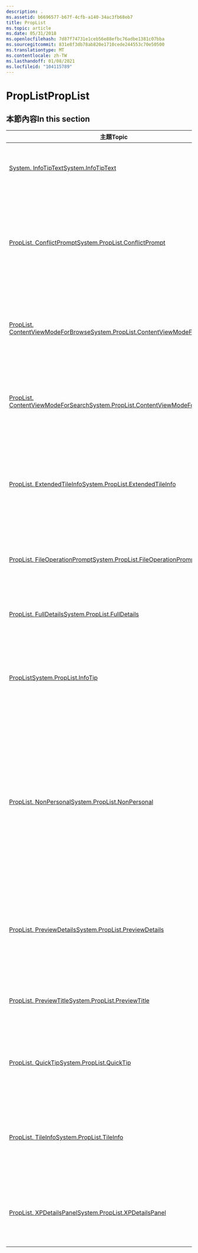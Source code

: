 ```yaml
---
description: .
ms.assetid: b6696577-b67f-4cfb-a140-34ac3fb68eb7
title: PropList
ms.topic: article
ms.date: 05/31/2018
ms.openlocfilehash: 7d87f74731e1ceb56e88efbc76adbe1381c07bba
ms.sourcegitcommit: 831e8f3db78ab820e1710cede244553c70e50500
ms.translationtype: MT
ms.contentlocale: zh-TW
ms.lasthandoff: 01/08/2021
ms.locfileid: "104115789"
---
```

# <a name="proplist"></a><span data-ttu-id="c2930-103">PropList</span><span class="sxs-lookup"><span data-stu-id="c2930-103">PropList</span></span>

## <a name="in-this-section"></a><span data-ttu-id="c2930-104">本節內容</span><span class="sxs-lookup"><span data-stu-id="c2930-104">In this section</span></span>



| <span data-ttu-id="c2930-105">主題</span><span class="sxs-lookup"><span data-stu-id="c2930-105">Topic</span></span>                                                                                                            | <span data-ttu-id="c2930-106">描述</span><span class="sxs-lookup"><span data-stu-id="c2930-106">Description</span></span>                                                                                                                                                                                                                        |
|------------------------------------------------------------------------------------------------------------------|------------------------------------------------------------------------------------------------------------------------------------------------------------------------------------------------------------------------------------|
| [<span data-ttu-id="c2930-107">System. InfoTipText</span><span class="sxs-lookup"><span data-stu-id="c2930-107">System.InfoTipText</span></span>](./props-system-infotiptext.md)<br/>                                             | <span data-ttu-id="c2930-108">具有格式化屬性值的文字 () 要在提示中顯示。</span><span class="sxs-lookup"><span data-stu-id="c2930-108">The text (with formatted property values) to show in the infotip.</span></span><br/>                                                                                                                                                       |
| [<span data-ttu-id="c2930-109">PropList. ConflictPrompt</span><span class="sxs-lookup"><span data-stu-id="c2930-109">System.PropList.ConflictPrompt</span></span>](./props-system-proplist-conflictprompt.md)<br/>                     | <span data-ttu-id="c2930-110">要在檔案操作衝突解決對話方塊中顯示的屬性清單。</span><span class="sxs-lookup"><span data-stu-id="c2930-110">The list of properties to show in the file operation conflict resolution dialog.</span></span> <span data-ttu-id="c2930-111">將不會顯示具有空白值的屬性。</span><span class="sxs-lookup"><span data-stu-id="c2930-111">Properties with empty values will not be displayed.</span></span><br/>                                                                                    |
| [<span data-ttu-id="c2930-112">PropList. ContentViewModeForBrowse</span><span class="sxs-lookup"><span data-stu-id="c2930-112">System.PropList.ContentViewModeForBrowse</span></span>](./props-system-proplist-contentviewmodeforbrowse.md)<br/> | <span data-ttu-id="c2930-113">要在流覽內容中專案的內容視圖模式中顯示的屬性清單。</span><span class="sxs-lookup"><span data-stu-id="c2930-113">The list of properties to show in the content view mode of an item in the context of browsing.</span></span><br/>                                                                                                                          |
| [<span data-ttu-id="c2930-114">PropList. ContentViewModeForSearch</span><span class="sxs-lookup"><span data-stu-id="c2930-114">System.PropList.ContentViewModeForSearch</span></span>](./props-system-proplist-contentviewmodeforsearch.md)<br/> | <span data-ttu-id="c2930-115">識別要在搜尋內容中專案內容視圖模式中顯示的屬性清單。</span><span class="sxs-lookup"><span data-stu-id="c2930-115">Identifies the list of properties to show in the content view mode of an item in the context of searching.</span></span> <br/>                                                                                                             |
| [<span data-ttu-id="c2930-116">PropList. ExtendedTileInfo</span><span class="sxs-lookup"><span data-stu-id="c2930-116">System.PropList.ExtendedTileInfo</span></span>](./props-system-proplist-extendedtileinfo.md)<br/>                 | <span data-ttu-id="c2930-117">要在延伸磚上的 listview 中顯示的屬性清單。</span><span class="sxs-lookup"><span data-stu-id="c2930-117">The list of properties to show in the listview on extended tiles.</span></span> <span data-ttu-id="c2930-118">在 "ExtendedTileInfo" 的 regvalue 下註冊。</span><span class="sxs-lookup"><span data-stu-id="c2930-118">Register under the regvalue of "ExtendedTileInfo".</span></span><br/>                                                                                                    |
| [<span data-ttu-id="c2930-119">PropList. FileOperationPrompt</span><span class="sxs-lookup"><span data-stu-id="c2930-119">System.PropList.FileOperationPrompt</span></span>](./props-system-proplist-fileoperationprompt.md)<br/>           | <span data-ttu-id="c2930-120">要在檔案作業確認對話方塊中顯示的屬性清單。</span><span class="sxs-lookup"><span data-stu-id="c2930-120">The list of properties to show in the file operation confirmation dialog.</span></span><br/>                                                                                                                                               |
| [<span data-ttu-id="c2930-121">PropList. FullDetails</span><span class="sxs-lookup"><span data-stu-id="c2930-121">System.PropList.FullDetails</span></span>](./props-system-proplist-fulldetails.md)<br/>                           | <span data-ttu-id="c2930-122">要在詳細資料頁面中顯示的所有屬性清單。</span><span class="sxs-lookup"><span data-stu-id="c2930-122">The list of all the properties to show in the details page.</span></span> <br/>                                                                                                                                                            |
| [<span data-ttu-id="c2930-123">PropList</span><span class="sxs-lookup"><span data-stu-id="c2930-123">System.PropList.InfoTip</span></span>](./props-system-proplist-infotip.md)<br/>                                   | <span data-ttu-id="c2930-124">要在提示中顯示的屬性清單。</span><span class="sxs-lookup"><span data-stu-id="c2930-124">The list of properties to show in the infotip.</span></span> <span data-ttu-id="c2930-125">將不會顯示具有空白值的屬性。</span><span class="sxs-lookup"><span data-stu-id="c2930-125">Properties with empty values will not be displayed.</span></span><br/>                                                                                                                      |
| [<span data-ttu-id="c2930-126">PropList. NonPersonal</span><span class="sxs-lookup"><span data-stu-id="c2930-126">System.PropList.NonPersonal</span></span>](./props-system-proplist-nonpersonal.md)<br/>                           | <span data-ttu-id="c2930-127">視為「非個人」的屬性清單。</span><span class="sxs-lookup"><span data-stu-id="c2930-127">The list of properties considered 'non-personal'.</span></span> <span data-ttu-id="c2930-128">當系統指示您從指定的檔案中移除所有非個人屬性時，系統會讓這些屬性保持不變。</span><span class="sxs-lookup"><span data-stu-id="c2930-128">The system will leave these properties untouched when directed to remove all non-personal properties from a given file.</span></span> <span data-ttu-id="c2930-129">在 "NonPersonal" 的 regvalue 下註冊。</span><span class="sxs-lookup"><span data-stu-id="c2930-129">Register under the regvalue of "NonPersonal".</span></span><br/> |
| [<span data-ttu-id="c2930-130">PropList. PreviewDetails</span><span class="sxs-lookup"><span data-stu-id="c2930-130">System.PropList.PreviewDetails</span></span>](./props-system-proplist-previewdetails.md)<br/>                     | <span data-ttu-id="c2930-131">要顯示在預覽窗格中的屬性清單。</span><span class="sxs-lookup"><span data-stu-id="c2930-131">The list of properties to display in the preview pane.</span></span> <span data-ttu-id="c2930-132">在 "PreviewDetails" 的 regvalue 下註冊。</span><span class="sxs-lookup"><span data-stu-id="c2930-132">Register under the regvalue of "PreviewDetails".</span></span><br/>                                                                                                                 |
| [<span data-ttu-id="c2930-133">PropList. PreviewTitle</span><span class="sxs-lookup"><span data-stu-id="c2930-133">System.PropList.PreviewTitle</span></span>](./props-system-proplist-previewtitle.md)<br/>                         | <span data-ttu-id="c2930-134">要在預覽窗格標題區段中顯示的一或兩個屬性。</span><span class="sxs-lookup"><span data-stu-id="c2930-134">The one or two properties to display in the preview pane title section.</span></span><br/>                                                                                                                                                 |
| [<span data-ttu-id="c2930-135">PropList. QuickTip</span><span class="sxs-lookup"><span data-stu-id="c2930-135">System.PropList.QuickTip</span></span>](./props-system-proplist-quicktip.md)<br/>                                 | <span data-ttu-id="c2930-136">當專案在較慢的網路上時，要在資訊提示中顯示的屬性清單。</span><span class="sxs-lookup"><span data-stu-id="c2930-136">The list of properties to show in the infotip when the item is on a slow network.</span></span><br/>                                                                                                                                       |
| [<span data-ttu-id="c2930-137">PropList. TileInfo</span><span class="sxs-lookup"><span data-stu-id="c2930-137">System.PropList.TileInfo</span></span>](./props-system-proplist-tileinfo.md)<br/>                                 | <span data-ttu-id="c2930-138">要在 listview 的磚中顯示的屬性清單。</span><span class="sxs-lookup"><span data-stu-id="c2930-138">The list of properties to show in the listview on tiles.</span></span> <span data-ttu-id="c2930-139">在 "TileInfo" 的 regvalue 下註冊。</span><span class="sxs-lookup"><span data-stu-id="c2930-139">Register under the regvalue of "TileInfo".</span></span><br/>                                                                                                                     |
| [<span data-ttu-id="c2930-140">PropList. XPDetailsPanel</span><span class="sxs-lookup"><span data-stu-id="c2930-140">System.PropList.XPDetailsPanel</span></span>](./props-system-proplist-xpdetailspanel.md)<br/>                     | <span data-ttu-id="c2930-141">已過時。</span><span class="sxs-lookup"><span data-stu-id="c2930-141">Obsolete.</span></span> <span data-ttu-id="c2930-142">要在 [XP web 視圖詳細資料] 面板中顯示的屬性清單。</span><span class="sxs-lookup"><span data-stu-id="c2930-142">The list of properties to display in the XP webview details panel.</span></span><br/>                                                                                                                                            |



 

 

 
